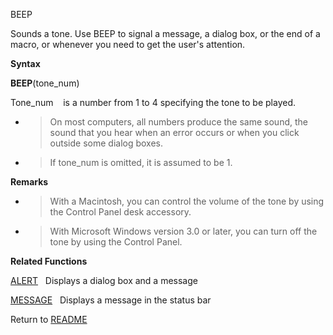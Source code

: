 BEEP

Sounds a tone. Use BEEP to signal a message, a dialog box, or the end of
a macro, or whenever you need to get the user's attention.

**Syntax**

**BEEP**(tone\_num)

Tone\_num&nbsp;&nbsp;&nbsp;&nbsp;is a number from 1 to 4 specifying the
tone to be played.

  - > On most computers, all numbers produce the same sound, the sound
    > that you hear when an error occurs or when you click outside some
    > dialog boxes.

  - > If tone\_num is omitted, it is assumed to be 1.


**Remarks**

  - > With a Macintosh, you can control the volume of the tone by using
    > the Control Panel desk accessory.

  - > With Microsoft Windows version 3.0 or later, you can turn off the
    > tone by using the Control Panel.


**Related Functions**

[ALERT](ALERT.md)&nbsp;&nbsp;&nbsp;Displays a dialog box and a message

[MESSAGE](MESSAGE.md)&nbsp;&nbsp;&nbsp;Displays a message in the status bar



Return to [README](README.md)

